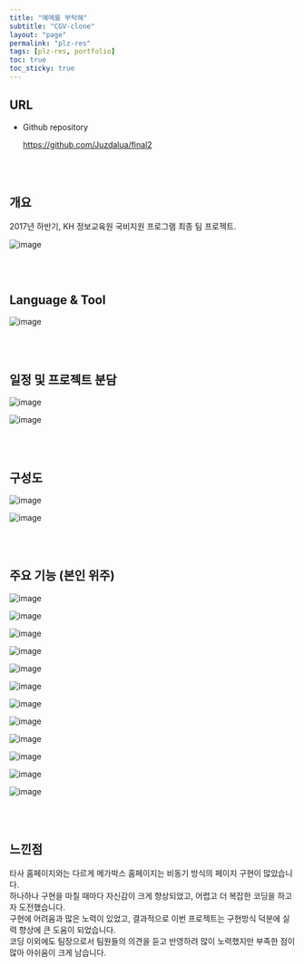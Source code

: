 ```yaml
---
title: "예메를 부탁해"
subtitle: "CGV-clone"
layout: "page"
permalink: "plz-res"
tags: [plz-res, portfolio]
toc: true
toc_sticky: true
---
```




## URL

* Github repository

  https://github.com/Juzdalua/final2

<br>

<Br>



## 개요

2017년 하반기, KH 정보교육원 국비지원 프로그램 최종 팀 프로젝트.

![image](https://user-images.githubusercontent.com/34051263/139837550-fc9b187c-372b-4631-9663-95d58e908c0d.png)

<br>

<br>



## Language & Tool

![image](https://user-images.githubusercontent.com/34051263/139837622-3323ff10-a315-4d2b-ba6c-818c07234d1b.png)

<br>

<br>



## 일정 및 프로젝트 분담

![image](https://user-images.githubusercontent.com/34051263/139837776-8089635a-62b5-49c5-aa1f-9f183b2ed582.png)

![image](https://user-images.githubusercontent.com/34051263/139837805-3c78b0b6-1cb1-416e-9af3-724d50f8fca8.png)

<br>

<br>



## 구성도

![image](https://user-images.githubusercontent.com/34051263/139837856-6105792e-e238-4afe-b2dd-f40adc8e2c3b.png)

![image](https://user-images.githubusercontent.com/34051263/139837893-a7ccdf78-365b-4e0f-8fb0-ce90f13bd1a2.png)

<br>

<br>



## 주요 기능 (본인 위주)

![image](https://user-images.githubusercontent.com/34051263/139838017-845d1132-893b-4774-aeaa-49422ea9a646.png)

![image](https://user-images.githubusercontent.com/34051263/139838063-f9c36559-ad6d-4640-9e19-d0c6c9f31339.png)

![image](https://user-images.githubusercontent.com/34051263/139838113-a3e052a7-3821-4949-8ec6-5ab81ed5af10.png)

![image](https://user-images.githubusercontent.com/34051263/139838138-e5feafb0-ffa8-4494-af78-8eb0988119f7.png)

![image](https://user-images.githubusercontent.com/34051263/139838272-240e56ad-9327-49ac-bda3-4a575fb22cd7.png)

![image](https://user-images.githubusercontent.com/34051263/139838310-5db1e908-1b42-4caf-ad40-1037f5dea9ae.png)

![image](https://user-images.githubusercontent.com/34051263/139838343-81f5ad94-0a62-466c-9cf3-bae33df4aedc.png)

![image](https://user-images.githubusercontent.com/34051263/139838379-b1f4f1f2-966b-4461-b2a6-fbd5f501f0a9.png)

![image](https://user-images.githubusercontent.com/34051263/139838399-13b57b17-8713-4a0c-98e2-f23d75ac2408.png)

![image](https://user-images.githubusercontent.com/34051263/139838426-cf72adf0-2383-46c1-acbc-686a104f2a49.png)

![image](https://user-images.githubusercontent.com/34051263/139838456-57a58f36-bdf2-4138-89e9-0770c70ef728.png)

![image](https://user-images.githubusercontent.com/34051263/139838512-3314fa0b-7c05-4d43-a9d7-a9736a33894a.png)

<br>

<br>



## 느낀점

타사 홈페이지와는 다르게 메가박스 홈페이지는 비동기 방식의 페이지 구현이 많았습니다.<br>
하나하나 구현을 마칠 때마다 자신감이 크게 향상되었고, 어렵고 더 복잡한 코딩을 하고자 도전했습니다.<br>
구현에 어려움과 많은 노력이 있었고, 결과적으로 이번 프로젝트는 구현방식 덕분에 실력 향상에 큰 도움이 되었습니다.<br>
코딩 이외에도 팀장으로서 팀원들의 의견을 듣고 반영하려 많이 노력했지만 부족한 점이 많아 아쉬움이 크게 남습니다.<br>

